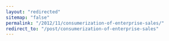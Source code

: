 ```yaml
---
layout: "redirected"
sitemap: "false"
permalink: "/2012/11/consumerization-of-enterprise-sales/"
redirect_to: "/post/consumerization-of-enterprise-sales"
---
```





